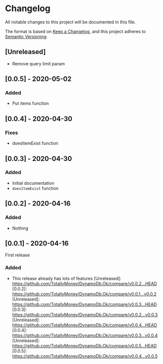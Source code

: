# Changelog

All notable changes to this project will be documented in this file.

The format is based on [Keep a Changelog](https://keepachangelog.com/en/1.0.0/),
and this project adheres to [Semantic Versioning](https://semver.org/spec/v2.0.0.html).

## [Unreleased]

-   Remove query limit param

## [0.0.5] - 2020-05-02

### Added

-   Put items function

## [0.0.4] - 2020-04-30

### Fixes

-   doesItemExist function

## [0.0.3] - 2020-04-30

### Added

-   Initial documentation
-   `doesItemExist` function

## [0.0.2] - 2020-04-16

### Added

-   Nothing

## [0.0.1] - 2020-04-16

First release

### Added

-   This release already has lots of features
    [Unreleased]: https://github.com/TotallyMoney/DynamoDb.Ok/compare/v0.0.2...HEAD
    [0.0.2]: https://github.com/TotallyMoney/DynamoDb.Ok/compare/v0.0.1...v0.0.2
    [Unreleased]: https://github.com/TotallyMoney/DynamoDb.Ok/compare/v0.0.3...HEAD
    [0.0.3]: https://github.com/TotallyMoney/DynamoDb.Ok/compare/v0.0.2...v0.0.3
    [Unreleased]: https://github.com/TotallyMoney/DynamoDb.Ok/compare/v0.0.4...HEAD
    [0.0.4]: https://github.com/TotallyMoney/DynamoDb.Ok/compare/v0.0.3...v0.0.4
    [Unreleased]: https://github.com/TotallyMoney/DynamoDb.Ok/compare/v0.0.5...HEAD
    [0.0.5]: https://github.com/TotallyMoney/DynamoDb.Ok/compare/v0.0.4...v0.0.5
